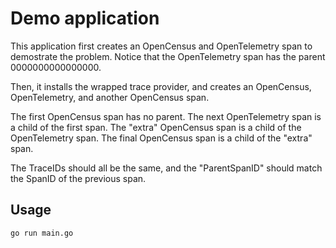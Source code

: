 # Demo application

This application first creates an OpenCensus and OpenTelemetry span to demostrate the problem.  Notice that the OpenTelemetry span has the parent 0000000000000000.

Then, it installs the wrapped trace provider, and creates an OpenCensus, OpenTelemetry, and another OpenCensus span.

The first OpenCensus span has no parent.
The next OpenTelemetry span is a child of the first span.
The "extra" OpenCensus span is a child of the OpenTelemetry span.
The final OpenCensus span is a child of the "extra" span.

The TraceIDs should all be the same, and the "ParentSpanID" should match the SpanID of the previous span.

## Usage

```bash
go run main.go
```